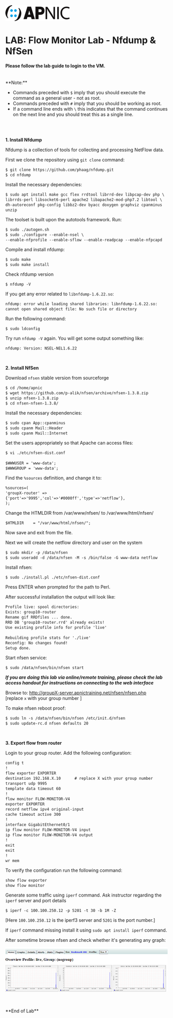 ![APNIC Logo](images/apnic_logo.png)
# LAB: Flow Monitor Lab - Nfdump & NfSen


#### Please follow the lab guide to login to the VM.
<br>
**Note:**  

* Commands preceded with `$` imply that you should execute the command as a general user - not as root.
* Commands preceded with `#` imply that you should be working as root.
* If a command line ends with `\` this indicates that the command continues on the next line and you should treat this as a single line.
<br>
<br>

**1. Install Nfdump**  

Nfdump is a collection of tools for collecting and processing NetFlow data.

First we clone the repository using `git clone` command:

    $ git clone https://github.com/phaag/nfdump.git
    $ cd nfdump

Install the necessary dependencies:

    $ sudo apt install make gcc flex rrdtool librrd-dev libpcap-dev php \
    librrds-perl libsocket6-perl apache2 libapache2-mod-php7.2 libtool \
    dh-autoreconf pkg-config libbz2-dev byacc doxygen graphviz cpanminus unzip


The toolset is built upon the autotools framework. Run:

    $ sudo ./autogen.sh
    $ sudo ./configure --enable-nsel \
    --enable-nfprofile --enable-sflow --enable-readpcap --enable-nfpcapd

Compile and install nfdump:

    $ sudo make
    $ sudo make install

Check nfdump version

    $ nfdump -V

If you get any error related to `libnfdump-1.6.22.so`:

    nfdump: error while loading shared libraries: libnfdump-1.6.22.so: cannot open shared object file: No such file or directory

Run the following command:

    $ sudo ldconfig

Try run `nfdump -V` again. You will get some output something like:  

    nfdump: Version: NSEL-NEL1.6.22
<br>

**2. Install NfSen**  

Download `nfsen` stable version from sourceforge

    $ cd /home/apnic
    $ wget https://github.com/p-alik/nfsen/archive/nfsen-1.3.8.zip
    $ unzip nfsen-1.3.8.zip
    $ cd nfsen-nfsen-1.3.8/

Install the necessary dependencies:

    $ sudo cpan App::cpanminus
    $ sudo cpanm Mail::Header
    $ sudo cpanm Mail::Internet

Set the users appropriately so that Apache can access files:

    $ vi ./etc/nfsen-dist.conf
    
    $WWWUSER = 'www-data';
    $WWWGROUP = 'www-data';

Find the `%sources` definition, and change it to:

    %sources=(
    'groupX-router' => {'port'=>'9995','col'=>'#0000ff','type'=>'netflow'},
    );    

Change the HTMLDIR from /var/www/nfsen/ to /var/www/html/nfsen/

    $HTMLDIR    = "/var/www/html/nfsen/";   

Now save and exit from the file.

Next we will create the netflow directory and user on the system

    $ sudo mkdir -p /data/nfsen
    $ sudo useradd -d /data/nfsen -M -s /bin/false -G www-data netflow

Install nfsen:

    $ sudo ./install.pl ./etc/nfsen-dist.conf

Press ENTER when prompted for the path to Perl.

After successful installation the output will look like:

    Profile live: spool directories:
    Exists: group10-router
    Rename gif RRDfiles ... done.
    RRD DB 'group10-router.rrd' already exists!
    Use existing profile info for profile 'live'
    
    Rebuilding profile stats for './live'
    Reconfig: No changes found!
    Setup done.

Start nfsen service:

    $ sudo /data/nfsen/bin/nfsen start
**_If you are doing this lab via online/remote training, please check the lab access handout for instructions on connecting to the web interface_**

Browse to: http://groupX-server.apnictraining.net/nfsen/nfsen.php  
[replace `x` with your group number ]

To make nfsen reboot proof:

    $ sudo ln -s /data/nfsen/bin/nfsen /etc/init.d/nfsen
    $ sudo update-rc.d nfsen defaults 20

<br>

**3. Export flow from router**  

Login to your group router. Add the following configuration:  

    config t
    !
    flow exporter EXPORTER
    destination 192.168.X.10      # replace X with your group number
    transport udp 9995
    template data timeout 60
    !
    flow monitor FLOW-MONITOR-V4
    exporter EXPORTER
    record netflow ipv4 original-input
    cache timeout active 300
    !
    interface GigabitEthernet0/1
    ip flow monitor FLOW-MONITOR-V4 input
    ip flow monitor FLOW-MONITOR-V4 output
    !
    exit
    exit
    !
    wr mem

To verify the configuration run the following command:  

    show flow exporter
    show flow monitor

Generate some traffic using `iperf` command. Ask instructor regarding the `iperf` server and port details

    $ iperf -c 100.100.250.12 -p 5201 -t 30 -b 1M -Z

[Here `100.100.250.12` is the iperf3 server and `5201` is the port number.]

If `iperf` command missing install it using `sudo apt install iperf` command.

After sometime browse nfsen and check whether it's generating any graph:

![nfsen](images/netflow_nfsen01.PNG)

<br>
<br>
**End of Lab**
